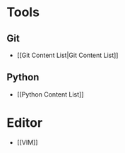 # Tools
## Git
* [[Git Content List|Git Content List]]
## Python
* [[Python Content List]]
# Editor
* [[VIM]]